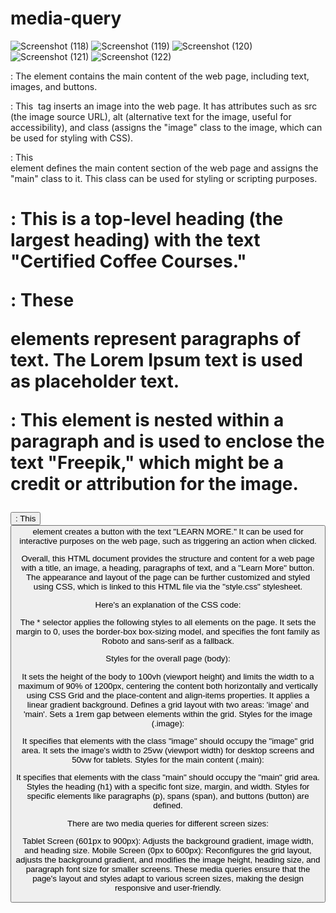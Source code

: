 # media-query


![Screenshot (118)](https://github.com/Tanishka-khamesara/media-query/assets/127411985/8f7ea9b1-5454-444e-8bcc-7c37513dc13a)
![Screenshot (119)](https://github.com/Tanishka-khamesara/media-query/assets/127411985/4cd6fa2b-764f-4c4c-9004-d00e64f21b8b)
![Screenshot (120)](https://github.com/Tanishka-khamesara/media-query/assets/127411985/81aea329-e6bd-4034-9e4f-8d6edaed971f)
![Screenshot (121)](https://github.com/Tanishka-khamesara/media-query/assets/127411985/f805e491-39bc-484e-9c56-5691a9bfd90a)
![Screenshot (122)](https://github.com/Tanishka-khamesara/media-query/assets/127411985/75809960-315e-4623-b1a0-6134fd00d7de)
<body>: The <body> element contains the main content of the web page, including text, images, and buttons.

<img>: This <img> tag inserts an image into the web page. It has attributes such as src (the image source URL), alt (alternative text for the image, useful for accessibility), and class (assigns the "image" class to the image, which can be used for styling with CSS).

<main class="main">: This <main> element defines the main content section of the web page and assigns the "main" class to it. This class can be used for styling or scripting purposes.

<h1>: This is a top-level heading (the largest heading) with the text "Certified Coffee Courses."

<p>: These <p> elements represent paragraphs of text. The Lorem Ipsum text is used as placeholder text.

<span>: This <span> element is nested within a paragraph and is used to enclose the text "Freepik," which might be a credit or attribution for the image.

<button>: This <button> element creates a button with the text "LEARN MORE." It can be used for interactive purposes on the web page, such as triggering an action when clicked.

Overall, this HTML document provides the structure and content for a web page with a title, an image, a heading, paragraphs of text, and a "Learn More" button. The appearance and layout of the page can be further customized and styled using CSS, which is linked to this HTML file via the "style.css" stylesheet.

Here's an explanation of the CSS code:

The * selector applies the following styles to all elements on the page. It sets the margin to 0, uses the border-box box-sizing model, and specifies the font family as Roboto and sans-serif as a fallback.

Styles for the overall page (body):

It sets the height of the body to 100vh (viewport height) and limits the width to a maximum of 90% of 1200px, centering the content both horizontally and vertically using CSS Grid and the place-content and align-items properties.
It applies a linear gradient background.
Defines a grid layout with two areas: 'image' and 'main'.
Sets a 1rem gap between elements within the grid.
Styles for the image (.image):

It specifies that elements with the class "image" should occupy the "image" grid area.
It sets the image's width to 25vw (viewport width) for desktop screens and 50vw for tablets.
Styles for the main content (.main):

It specifies that elements with the class "main" should occupy the "main" grid area.
Styles the heading (h1) with a specific font size, margin, and width.
Styles for specific elements like paragraphs (p), spans (span), and buttons (button) are defined.

There are two media queries for different screen sizes:

Tablet Screen (601px to 900px): Adjusts the background gradient, image width, and heading size.
Mobile Screen (0px to 600px): Reconfigures the grid layout, adjusts the background gradient, and modifies the image height, heading size, and paragraph font size for smaller screens.
These media queries ensure that the page's layout and styles adapt to various screen sizes, making the design responsive and user-friendly.
